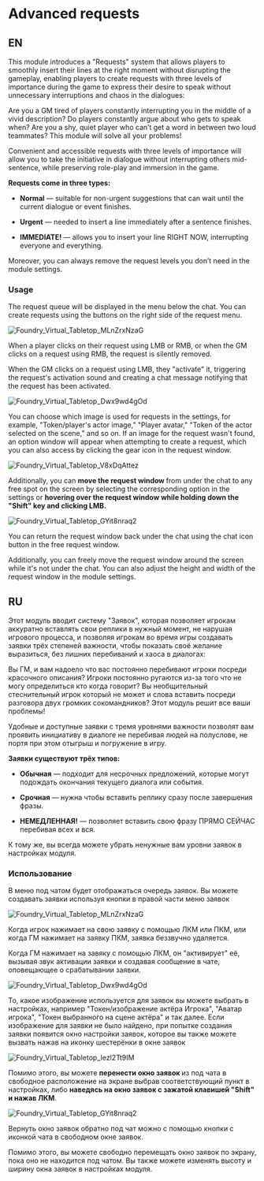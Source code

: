 <h1>Advanced requests</h1>
<h2>EN</h2>
<p>This module introduces a "Requests" system that allows players to smoothly insert their lines at the right moment without disrupting the gameplay, enabling players to create requests with three levels of importance during the game to express their desire to speak without unnecessary interruptions and chaos in the dialogues:</p> <p>Are you a GM tired of players constantly interrupting you in the middle of a vivid description? Do players constantly argue about who gets to speak when? Are you a shy, quiet player who can’t get a word in between two loud teammates? This module will solve all your problems!</p> <p>Convenient and accessible requests with three levels of importance will allow you to take the initiative in dialogue without interrupting others mid-sentence, while preserving role-play and immersion in the game.</p> <p><strong>Requests come in three types:</strong></p> <ul> <li> <p><strong>Normal</strong> — suitable for non-urgent suggestions that can wait until the current dialogue or event finishes.</p> </li> <li> <p><strong>Urgent</strong> — needed to insert a line immediately after a sentence finishes.</p> </li> <li> <p><strong>IMMEDIATE!</strong> — allows you to insert your line RIGHT NOW, interrupting everyone and everything.</p> </li> </ul> <p>Moreover, you can always remove the request levels you don’t need in the module settings.</p> <h3>Usage</h3> <p>The request queue will be displayed in the menu below the chat. You can create requests using the buttons on the right side of the request menu.</p> 

![Foundry_Virtual_Tabletop_MLnZrxNzaG](https://github.com/user-attachments/assets/f81cace1-f74b-45e8-8f84-5eaafa2e7621)
<p>When a player clicks on their request using LMB or RMB, or when the GM clicks on a request using RMB, the request is silently removed.</p> <p>When the GM clicks on a request using LMB, they "activate" it, triggering the request's activation sound and creating a chat message notifying that the request has been activated.</p> 

![Foundry_Virtual_Tabletop_Dwx9wd4gOd](https://github.com/user-attachments/assets/a58fc66a-d755-49d5-9ef5-2e88d3ae9b1e)
<p>You can choose which image is used for requests in the settings, for example, "Token/player's actor image," "Player avatar," "Token of the actor selected on the scene," and so on. If an image for the request wasn't found, an option window will appear when attempting to create a request, which you can also access by clicking the gear icon in the request window.</p> 

![Foundry_Virtual_Tabletop_V8xDqAttez](https://github.com/user-attachments/assets/4fae1615-b362-4784-a075-2cbc31c5c38b)
<p>Additionally, you can <strong>move the request window </strong>from under the chat to any free spot on the screen by selecting the corresponding option in the settings or <strong>hovering over the request window while holding down the "Shift" key and clicking LMB.</strong></p> 

![Foundry_Virtual_Tabletop_GYit8nraq2](https://github.com/user-attachments/assets/bf801d43-00c0-4e5e-aac7-5bf3c7c0e44c)
<p>You can return the request window back under the chat using the chat icon button in the free request window.</p> <p>Additionally, you can freely move the request window around the screen while it's not under the chat. You can also adjust the height and width of the request window in the module settings.</p>
<h2>RU</h2>
<p>Этот модуль вводит систему "Заявок", которая позволяет игрокам аккуратно вставлять свои реплики в нужный момент, не нарушая игрового процесса, и позволяя игрокам во время игры создавать заявки трёх степеней важности, чтобы показать своё желание выразиться, без лишних перебиваний и хаоса в диалогах:</p>
<p>Вы ГМ, и вам надоело что вас постоянно перебивают игроки посреди красочного описания? Игроки постоянно ругаются из-за того что не могу определиться кто когда говорит? Вы необщительный стеснительный игрок который не может и слова вставить посреди разговора двух громких сокомандников? Этот модуль решит все ваши проблемы!</p>
<p>Удобные и доступные заявки с тремя уровнями важности позволят вам проявить инициативу в диалоге не перебивая людей на полуслове, не портя при этом отыгрыш и погружение в игру.</p>
<p><strong>Заявки существуют трёх типов:</strong></p>
<ul>
    <li>
        <p><strong>Обычная</strong> — подходит для несрочных предложений, которые могут подождать окончания текущего диалога или события.</p>
    </li>
    <li>
        <p><strong>Срочная</strong> — нужна чтобы вставить реплику сразу после завершения фразы.</p>
    </li>
    <li>
        <p><strong>НЕМЕДЛЕННАЯ!</strong> — позволяет вставить свою фразу ПРЯМО СЕЙЧАС перебивая всех и вся.</p>
    </li>
</ul>
<p>К тому же, вы всегда можете убрать ненужные вам уровни заявок в настройках модуля.</p>
<h3>Использование</h3>
<p>В меню под чатом будет отображаться очередь заявок. Вы можете создавать заявки используя кнопки в правой части меню заявок</p>

![Foundry_Virtual_Tabletop_MLnZrxNzaG](https://github.com/user-attachments/assets/f81cace1-f74b-45e8-8f84-5eaafa2e7621)
<p>Когда игрок нажимает на свою заявку с помощью ЛКМ или ПКМ, или когда ГМ нажимает на заявку ПКМ, заявка беззвучно удаляется.</p>
<p>Когда ГМ нажимает на завяку с помощью ЛКМ, он "активирует" её, вызывая звук активации заявки и создавая сообщение в чате, оповещающее о срабатывании заявки.</p>

![Foundry_Virtual_Tabletop_Dwx9wd4gOd](https://github.com/user-attachments/assets/a58fc66a-d755-49d5-9ef5-2e88d3ae9b1e)
<p>То, какое изображение используется для заявок вы можете выбрать в настройках, например "Токен/изображение актёра Игрока", "Аватар игрока", "Токен выбранного на сцене актёра" и так далее. Если изображение для заявки не было найдено, при попытке создания заявки появится окно настройки заявок, которое вы также можете вызвать нажав на иконку шестерёнки в окне заявок</p>

![Foundry_Virtual_Tabletop_Iezl2Tt9IM](https://github.com/user-attachments/assets/392ad757-7747-41eb-8108-a49b44c26f60)
<p>Помимо этого, вы можете <strong>перенести окно заявок </strong>из под чата в свободное расположение на экране выбрав соответствующий пункт в настройках, либо <strong>наведясь на окно заявок с зажатой клавишей "Shift" и нажав ЛКМ</strong>. </p>

![Foundry_Virtual_Tabletop_GYit8nraq2](https://github.com/user-attachments/assets/bf801d43-00c0-4e5e-aac7-5bf3c7c0e44c)
<p>Вернуть окно заявок обратно под чат можно с помощью кнопки с иконкой чата в свободном окне заявок.</p>
<p>Помимо этого, вы можете свободно перемещать окно заявок по экрану, пока оно не находится под чатом. Вы также можете изменять высоту и ширину окна заявок в настройках модуля.</p>
